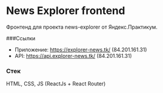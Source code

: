 # News Explorer frontend

Фронтенд для проекта news-explorer от Яндекс.Практикум.

###Ссылки
* Приложение: https://explorer-news.tk/ (84.201.161.31)
* API: https://api.explorer-news.tk/ (84.201.161.31)

### Стек

HTML, CSS, JS (ReactJs + React Router)

